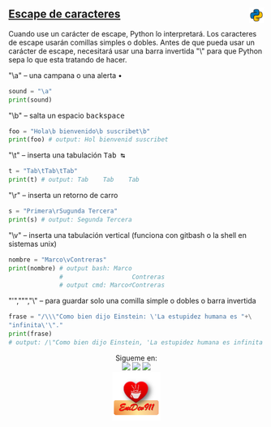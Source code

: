 ## <u>Escape de caracteres</u> <img src="../assets/img/python(144x144).png" width="30" align="right">

Cuando use un carácter de escape, Python lo interpretará. Los caracteres de escape usarán comillas simples o dobles. Antes de que pueda usar un carácter de escape, necesitará usar una barra invertida "\\" para que Python sepa lo que esta tratando de hacer.
 

"\a" – una campana o una alerta •

```py
sound = "\a"
print(sound)
```

"\b" – salta un espacio <kbd>backspace</kbd>


```py
foo = "Hola\b bienvenido\b suscribet\b"
print(foo) # output: Hol bienvenid suscribet
```

"\t" – inserta una tabulación <kbd>Tab&nbsp;↹</kbd>

```py
t = "Tab\tTab\tTab"
print(t) # output: Tab    Tab    Tab
```

"\r" – inserta un retorno de carro

```py
s = "Primera\rSugunda Tercera"
print(s) # output: Segunda Tercera
```

"\v" – inserta una tabulación vertical (funciona con gitbash o la shell en sistemas unix)

```py
nombre = "Marco\vContreras"
print(nombre) # output bash: Marco
              #                   Contreras
              # output cmd: Marco♂Contreras
```


"\'","\"","\\" – para guardar solo una comilla simple o dobles o barra invertida

```py
frase = "/\\\"Como bien dijo Einstein: \'La estupidez humana es "+\
"infinita\'\"."
print(frase)
# output: /\"Como bien dijo Einstein, 'La estupidez humana es infinita'".
```

<p align="center">
    Sigueme en:<br>
    <a href="https://www.facebook.com/profile.php?id=100009064421475"><img src="assets/ico/_Facebook.ico"
            width="30"></a>
    <a href="https://github.com/EniDev911"><img src="assets/ico/_Github.ico" width="30"></a>
    <a href="https://twitter.com/MarcoContreraas"><img src="assets/ico/_Twitter.ico" width="30"></a><br>
    <a href="https://www.buymeacoffee.com/9111592">
        <img src="assets/png/love_coffe.png" width="95"></a>
</p>

